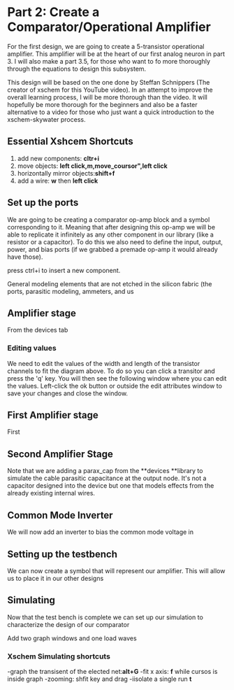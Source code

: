 # Part 2: Create a Comparator/Operational Amplifier
For the first design, we are going to create a 5-transistor operational amplifier. This amplifier will be at the heart of our first analog neuron in part 3. I will also make a part 3.5, for those who want to fo more thoroughly through the equations to design this subsystem. 

This design will be based on the one done by Steffan Schnippers (The creator of xschem for this YouTube video). In an attempt to improve the overall learning process, I will be more thorough than the video. It will hopefully be more thorough for the beginners and also be a faster alternative to a video for those who just want a quick introduction to the xschem-skywater process. 

## Essential Xshcem Shortcuts

1. add new components: **cltr+i**
2. move objects: **left click,m,move_coursor",left click**
3. horizontally mirror objects:**shift+f**
4. add a wire: **w** then **left click**
   


## Set up the ports
We are going to be creating a comparator op-amp block and a symbol corresponding to it. Meaning that after designing this op-amp we will be able to replicate it infinitely as any other component in our library (like a resistor or a capacitor). To do this we also need to define the input, output, power, and bias ports (if we grabbed a premade op-amp it would already have those).

press ctrl+i to insert a new component.

General modeling elements that are not etched in the silicon fabric (the ports, parasitic modeling, ammeters, and us 


## Amplifier stage 

From the devices tab 

### Editing values

We need to edit the values of the width and length of the transistor channels to fit the diagram above.
To do so you can click a transitor and press the 'q' key. You will then see the following window where you can edit the values.
Left-click the ok button or outside the edit attributes window to save your changes and close the window.


## First Amplifier stage 
First 

## Second Amplifier Stage

Note that we are adding a parax_cap from the **devices **library to simulate the cable parasitic capacitance at the output node.
It's not a capacitor designed into the device but one that models effects from the already existing internal wires. 

## Common Mode Inverter

We will now add an inverter to bias the common mode voltage in 

## Setting up the testbench
We can now create a symbol that will represent our amplifier. This will allow us to place it in our other designs


## Simulating
Now that the test bench is complete we can set up our simulation to characterize the design of our comparator


Add two graph windows and one load waves
### Xschem Simulating shortcuts
-graph the transisent of the elected net:**alt+G**
-fit x axis: **f** while cursos is inside graph
-zooming: shfit key and drag
-iisolate a single run **t**


